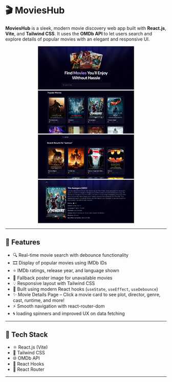 # 🎬 MoviesHub

**MoviesHub** is a sleek, modern movie discovery web app built with **React.js**, **Vite**, and **Tailwind CSS**. It uses the **OMDb API** to let users search and explore details of popular movies with an elegant and responsive UI.

<p align="center">
  <img src="./m1.png" width="300"/>
  <img src="./m2.png" width="300"/>
  <img src="./m3.png" width="300"/>
  <img src="./m4.png" width="300"/>
</p>


---

## 🚀 Features

- 🔍 Real-time movie search with debounce functionality
- 🎞️ Display of popular movies using IMDb IDs
- ⭐ IMDb ratings, release year, and language shown
- 📂 Fallback poster image for unavailable movies
- 💡 Responsive layout with Tailwind CSS
- 🧠 Built using modern React hooks (`useState`, `useEffect`, `useDebounce`)
- ✨ Movie Details Page – Click a movie card to see plot, director, genre, cast, runtime, and more!
- ⚡ Smooth navigation with react-router-dom
- 🌀 loading spinners and improved UX on data fetching

---

## 🔧 Tech Stack

- ⚛️ React.js (Vite)
- 🎨 Tailwind CSS
- 🌐 OMDb API
- 🧰 React Hooks
- 🧭 React Router

---



